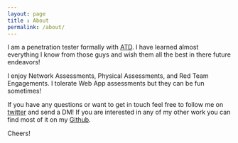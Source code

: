 ```yaml
---
layout: page
title : About
permalink: /about/
---
```


I am a penetration tester formally with [ATD](twitter.com/search?q=%23ATD4Life&src=hash).  I have learned almost everything I know from those guys and wish them all the best in there future endeavors!

I enjoy Network Assessments,  Physical Assessments, and Red Team Engagements.  I tolerate Web App assessments but they can be fun sometimes!

If you have any questions or want to get in touch feel free to follow me on [twitter](https://twitter.com/n0pe_sled) and send a DM!  If you are interested in any of my other work you can find most of it on my [Github](https://github.com/n0pe-sled).

Cheers!
